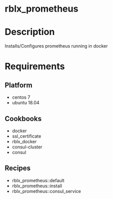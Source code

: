 # rblx_prometheus

# Description

Installs/Configures prometheus running in docker

# Requirements

## Platform

* centos 7
* ubuntu 18.04

## Cookbooks

* docker
* ssl_certificate
* rblx_docker
* consul-cluster
* consul

## Recipes

* rblx_prometheus::default
* rblx_prometheus::install
* rblx_prometheus::consul_service
